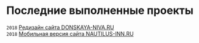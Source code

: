 # Последние выполненные проекты

`2018` [Редизайн сайта DONSKAYA-NIVA.RU](donskaya-niva.ru)  
`2018` [Мобильная версия сайта NAUTILUS-INN.RU](nautilus-inn.ru__mobile)